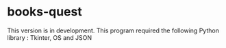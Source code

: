 # books-quest
This version is in development.
This program required the following Python library : Tkinter, OS and JSON
